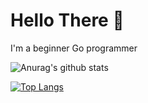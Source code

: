 # Hello There 👋

I'm a beginner Go programmer 

![Anurag's github stats](https://github-readme-stats.vercel.app/api?username=DrakeNull7&show_icons=true&theme=radical&count_private=true)

[![Top Langs](https://github-readme-stats.vercel.app/api/top-langs/?username=DrakeNull7&theme=radical&count_private=true)](https://github.com/anuraghazra/github-readme-stats)
